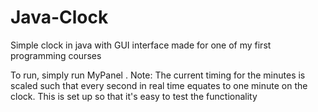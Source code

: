 # Java-Clock
Simple clock in java with GUI interface made for one of my first programming courses

To run, simply run MyPanel . Note: The current timing for the minutes is scaled such that every second in real time equates to one minute on the clock.
This is set up so that it's easy to test the functionality
